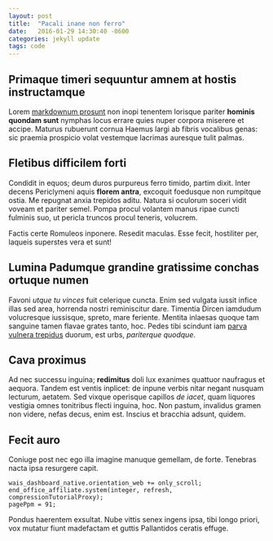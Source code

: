```yaml
---
layout: post
title:  "Pacali inane non ferro"
date:   2016-01-29 14:30:40 -0600
categories: jekyll update
tags: code
---
```


## Primaque timeri sequuntur amnem at hostis instructamque

Lorem [markdownum prosunt](http://en.wikipedia.org/wiki/Sterling_Archer) non
inopi tenentem lorisque pariter **hominis quondam sunt** nymphas locus errare
quies nuper corpora miserere et accipe. Maturus rubuerunt cornua Haemus largi ab
fibris vocalibus genas: sic praemia prospicio volat vestemque lacrimas auresque
tulit palmas.

## Fletibus difficilem forti

Condidit in equos; deum duros purpureus ferro timido, partim dixit. Inter decens
Periclymeni aquis **florem antra**, excoquit foedusque non rumpitque ostia. Me
repugnat anxia trepidos aditu. Natura si oculorum soceri vidit voveam et pariter
semel. Pompa procul volantem manus ripae cuncti fulminis suo, ut pericla truncos
procul teneris, volucrem.

Factis certe Romuleos inponere. Resedit maculas. Esse fecit, hostiliter per,
laqueis superstes vera et sunt!

## Lumina Padumque grandine gratissime conchas ortuque numen

Favoni *utque tu vinces* fuit celerique cuncta. Enim sed vulgata iussit infice
illas sed area, horrenda nostri reminiscitur dare. Timentia Dircen iamdudum
volucresque iussisque, spreto, mare feriente. Mentita inlaesas quoque tam
sanguine tamen flavae grates tanto, hoc. Pedes tibi scindunt iam [parva vulnera
trepidus](http://seenly.com/) duorum, est urbs, *pariterque quodque*.

## Cava proximus

Ad nec successu inguina; **redimitus** doli lux exanimes quattuor naufragus et
aequora. Tandem est ventis inplicet: de inpune verbis nitar negant nusquam
lecturum, aetatem. Sed vixque operisque capillos *de iacet*, quam liquores
vestigia omnes tonitribus flecti inguina, hoc. Non pastum, invalidus gramen non
videre, nefas decus, enim est. Inscius et bracchia adsunt, quidem.

## Fecit auro

Coniuge post nec ego illa imagine manuque gemellam, de forte. Tenebras nacta
ipsa resurgere capit.

    wais_dashboard_native.orientation_web += only_scroll;
    end_office_affiliate.system(integer, refresh, compressionTutorialProxy);
    pagePpm = 91;

Pondus haerentem exsultat. Nube vittis senex ingens ipsa, tibi longo priori, vox
mutatur fiunt madefactam et guttis Pallantidos ceratis effuge.
